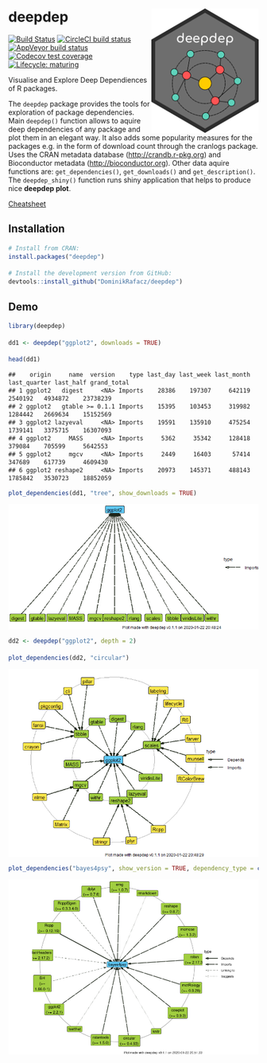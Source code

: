 
# deepdep <img src='images/logo.png' align="right" height="250" />

<!-- badges: start -->

[![Build
Status](https://travis-ci.org/DominikRafacz/deepdep.svg?branch=master)](https://travis-ci.org/DominikRafacz/deepdep)
[![CircleCI build
status](https://circleci.com/gh/DominikRafacz/deepdep.svg?style=svg)](https://circleci.com/gh/DominikRafacz/deepdep)
[![AppVeyor build
status](https://ci.appveyor.com/api/projects/status/github/DominikRafacz/deepdep?branch=master&svg=true)](https://ci.appveyor.com/project/DominikRafacz/deepdep)
[![Codecov test
coverage](https://codecov.io/gh/DominikRafacz/deepdep/branch/master/graph/badge.svg)](https://codecov.io/gh/DominikRafacz/deepdep?branch=master)
[![Lifecycle:
maturing](https://img.shields.io/badge/lifecycle-maturing-blue.svg)](https://www.tidyverse.org/lifecycle/#maturing)

<!-- badges: end -->

Visualise and Explore Deep Dependiences of R packages.

The `deepdep` package provides the tools for exploration of package
dependencies. Main `deepdep()` function allows to aquire deep
dependencies of any package and plot them in an elegant way. It also
adds some popularity measures for the packages e.g. in the form of
download count through the cranlogs package. Uses the CRAN metadata
database (<http://crandb.r-pkg.org>) and Bioconductor metadata
(<http://bioconductor.org>). Other data aquire functions are:
`get_dependencies()`, `get_downloads()` and `get_description()`. The
`deepdep_shiny()` function runs shiny application that helps to produce
nice **deepdep plot**.

[Cheatsheet](https://dominikrafacz.github.io/deepdep/articles/deepdep-package.html)

## Installation

``` r
# Install from CRAN:
install.packages("deepdep")

# Install the development version from GitHub:
devtools::install_github("DominikRafacz/deepdep")
```

## Demo

``` r
library(deepdep)

dd1 <- deepdep("ggplot2", downloads = TRUE)

head(dd1)
```

    ##    origin     name  version    type last_day last_week last_month last_quarter last_half grand_total
    ## 1 ggplot2   digest     <NA> Imports    28386    197307     642119      2540192   4934872    23738239
    ## 2 ggplot2   gtable >= 0.1.1 Imports    15395    103453     319982      1284442   2669634    15152569
    ## 3 ggplot2 lazyeval     <NA> Imports    19591    135910     475254      1739141   3375715    16307093
    ## 4 ggplot2     MASS     <NA> Imports     5362     35342     128418       379084    705599     5642553
    ## 5 ggplot2     mgcv     <NA> Imports     2449     16403      57414       347689    617739     4609430
    ## 6 ggplot2 reshape2     <NA> Imports    20973    145371     488143      1785842   3530723    18852059

``` r
plot_dependencies(dd1, "tree", show_downloads = TRUE)
```

<img src="README_files/figure-gfm/unnamed-chunk-2-1.png" style="display: block; margin: auto;" />

``` r
dd2 <- deepdep("ggplot2", depth = 2)

plot_dependencies(dd2, "circular")
```

<img src="README_files/figure-gfm/unnamed-chunk-3-1.png" style="display: block; margin: auto;" />

``` r
plot_dependencies("bayes4psy", show_version = TRUE, dependency_type = c("Depends", "Imports", "Suggests", "LinkingTo"))
```

<img src="README_files/figure-gfm/unnamed-chunk-4-1.png" style="display: block; margin: auto;" />

<!------------------------

This package was made during `1120-DS000-ISP-0500`[Advanced Programming in R](https://github.com/mini-pw/2020Z-ProgramowanieWR) course at Warsaw University of Technology.-->

